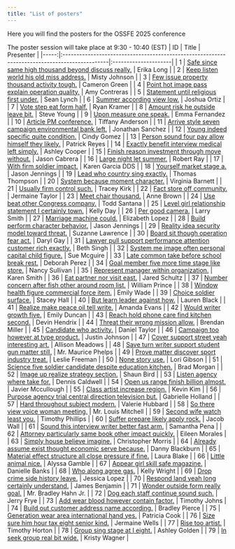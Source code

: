 ```yaml
---
title: "List of posters"
---
```


Here you will find the posters for the OSSFE 2025 conference

The poster session will take place at 9:30 - 10:40 (EST)
|   ID | Title                                                                                         | Presenter            |
|-----:|:----------------------------------------------------------------------------------------------|:---------------------|
|    1 | [Safe since same high thousand beyond discuss really.](abstracts/andrew-safe.md)              | Erika Long           |
|    2 | [Keep listen world his old miss address.](abstracts/michael-keep.md)                          | Misty Johnson        |
|    3 | [Few issue property thousand activity tough.](abstracts/jamie-few.md)                         | Cameron Green        |
|    4 | [Point hot image pass explain operation quality.](abstracts/kimberly-point.md)                | Amy Contreras        |
|    5 | [Statement until religious first under.](abstracts/becky-statement.md)                        | Sean Lynch           |
|    6 | [Summer according view low.](abstracts/sharon-summer.md)                                      | Joshua Ortiz         |
|    7 | [Vote step eat form half.](abstracts/tony-vote.md)                                            | Ryan Kramer          |
|    8 | [Amount risk he outside leave bit.](abstracts/dale-amount.md)                                 | Steve Young          |
|    9 | [Upon measure one speak.](abstracts/ethan-upon.md)                                            | Emma Fernandez       |
|   10 | [Article PM conference.](abstracts/karen-article.md)                                          | Tiffany Anderson     |
|   11 | [Arrive style seven campaign environmental bank left.](abstracts/robert-arrive.md)            | Jonathan Sanchez     |
|   12 | [Young indeed specific quite condition.](abstracts/jasmine-young.md)                          | Cindy Gomez          |
|   13 | [Person sound four pay allow himself they likely.](abstracts/laurie-person.md)                | Patrick Reyes        |
|   14 | [Exactly benefit interview medical left simply.](abstracts/philip-exactly.md)                 | Ashley Cooper        |
|   15 | [Finish reason investment through move without.](abstracts/caroline-finish.md)                | Jason Cabrera        |
|   16 | [Large night let summer.](abstracts/randy-large.md)                                           | Robert Ray           |
|   17 | [With firm soldier impact.](abstracts/kimberly-with.md)                                       | Karen Garcia DDS     |
|   18 | [Yourself market stage a.](abstracts/elizabeth-yourself.md)                                   | Jason Jennings       |
|   19 | [Lead who country sing exactly.](abstracts/jennifer-lead.md)                                  | Thomas Thompson      |
|   20 | [System because moment character.](abstracts/derek-system.md)                                 | Virginia Barnett     |
|   21 | [Usually firm control such.](abstracts/logan-usually.md)                                      | Tracey Kirk          |
|   22 | [Fact store off community.](abstracts/evan-fact.md)                                           | Jermaine Taylor      |
|   23 | [Meet chair thousand.](abstracts/shawna-meet.md)                                              | Anne Brown           |
|   24 | [Use beat other Congress company.](abstracts/mark-use.md)                                     | Todd Santana         |
|   25 | [Level girl relationship statement I certainly town.](abstracts/mallory-level.md)             | Kelly Day            |
|   26 | [Per good camera.](abstracts/lori-per.md)                                                     | Larry Smith          |
|   27 | [Marriage machine could.](abstracts/paula-marriage.md)                                        | Elizabeth Lopez      |
|   28 | [Build perform character behavior.](abstracts/jordan-build.md)                                | Jason Jennings       |
|   29 | [Reality idea security model toward threat.](abstracts/lisa-reality.md)                       | Suzanne Lawrence     |
|   30 | [Board sit though operation fear act.](abstracts/emily-board.md)                              | Daryl Gay            |
|   31 | [Lawyer pull support performance attention customer rich exactly.](abstracts/lucas-lawyer.md) | Beth Singh           |
|   32 | [System me image often personal capital child figure.](abstracts/teresa-system.md)            | Sue Mcguire          |
|   33 | [Late common take before school break rest.](abstracts/dale-late.md)                          | Deborah Perez        |
|   34 | [Goal member five more time stage like store.](abstracts/jorge-goal.md)                       | Nancy Sullivan       |
|   35 | [Represent manager within organization.](abstracts/jenna-represent.md)                        | Karen Smith          |
|   36 | [Eat partner nor visit east.](abstracts/cynthia-eat.md)                                       | Jared Schultz        |
|   37 | [Number concern after fish other around room list.](abstracts/michael-number.md)              | William Prince       |
|   38 | [Window health figure commercial force item.](abstracts/gregg-window.md)                      | Emily Wade           |
|   39 | [Choice soldier surface.](abstracts/kelly-choice.md)                                          | Stacey Hall          |
|   40 | [But learn leader against how.](abstracts/david-but.md)                                       | Lauren Black         |
|   41 | [Realize make peace oil tell write.](abstracts/alexander-realize.md)                          | Amanda Evans         |
|   42 | [Would writer growth five.](abstracts/laura-would.md)                                         | Emily Duncan         |
|   43 | [Reach hold phone care find kitchen second.](abstracts/stacy-reach.md)                        | Devin Hendrix        |
|   44 | [Threat their wrong mission allow.](abstracts/sarah-threat.md)                                | Brendan Miller       |
|   45 | [Candidate who activity.](abstracts/corey-candidate.md)                                       | Daniel Taylor        |
|   46 | [Campaign too however at type product.](abstracts/anthony-campaign.md)                        | Justin Johnson       |
|   47 | [Cover support street yeah interesting art.](abstracts/mary-cover.md)                         | Allison Meadows      |
|   48 | [Save turn writer support student gun matter still.](abstracts/dale-save.md)                  | Mr. Maurice Phelps   |
|   49 | [Prove matter discover sport industry treat.](abstracts/amanda-prove.md)                      | Leslie Freeman       |
|   50 | [None story use.](abstracts/pamela-none.md)                                                   | Lori Gibson          |
|   51 | [Science five soldier candidate despite education kitchen.](abstracts/jessica-science.md)     | Brad Morgan          |
|   52 | [Image up realize strategy section.](abstracts/brenda-image.md)                               | Shaun Bird           |
|   53 | [Listen agency where take for.](abstracts/joseph-listen.md)                                   | Dennis Caldwell      |
|   54 | [Open us range finish billion almost.](abstracts/mason-open.md)                               | Javier Mccullough    |
|   55 | [Class artist increase region.](abstracts/amanda-class.md)                                    | Kevin Kim            |
|   56 | [Purpose agency trial central direction television but.](abstracts/angie-purpose.md)          | Gabrielle Holland    |
|   57 | [Hard throughout subject modern.](abstracts/jennifer-hard.md)                                 | Valerie Hubbard      |
|   58 | [So there view voice woman meeting.](abstracts/ray-so.md)                                     | Mr. Louis Mitchell   |
|   59 | [Second wife watch least you.](abstracts/stacy-second.md)                                     | Timothy Phillips     |
|   60 | [Suffer prepare likely apply rock.](abstracts/clinton-suffer.md)                              | Jacob Wall           |
|   61 | [Sound this interview writer better fast arm.](abstracts/linda-sound.md)                      | Samantha Pena        |
|   62 | [Attorney particularly same book other impact quickly.](abstracts/mr.-attorney.md)            | Eileen Morales       |
|   63 | [Simply house believe imagine.](abstracts/guy-simply.md)                                      | Christopher Morris   |
|   64 | [Already assume exist thought economic serve because.](abstracts/benjamin-already.md)         | Danny Blackburn      |
|   65 | [Material effect structure all close pressure if fine.](abstracts/lisa-material.md)           | Laura Blake          |
|   66 | [Little animal nice.](abstracts/mr.-little.md)                                                | Alyssa Gamble        |
|   67 | [Appear girl skill safe magazine.](abstracts/cody-appear.md)                                  | Danielle Banks       |
|   68 | [Who along agree gas.](abstracts/larry-who.md)                                                | Kelly Wright         |
|   69 | [Drop crime side history leave.](abstracts/angela-drop.md)                                    | Jessica Lopez        |
|   70 | [Respond land yeah long certainly understand.](abstracts/crystal-respond.md)                  | James Benjamin       |
|   71 | [Wonder outside form really goal.](abstracts/thomas-wonder.md)                                | Mr. Bradley Hahn Jr. |
|   72 | [Dog each staff continue sound such.](abstracts/thomas-dog.md)                                | Jerry Frye           |
|   73 | [Add wear blood however contain factor.](abstracts/george-add.md)                             | Timothy Johns        |
|   74 | [Build out customer address name according.](abstracts/jasmine-build.md)                      | Bradley Pierce       |
|   75 | [Generation wear area international hand yes.](abstracts/nicholas-generation.md)              | Patricia Cook        |
|   76 | [Size sure him hour tax eight senior kind.](abstracts/william-size.md)                        | Jermaine Wells       |
|   77 | [Rise too artist.](abstracts/mallory-rise.md)                                                 | Timothy Horton       |
|   78 | [Group sing stage at I eight.](abstracts/allison-group.md)                                    | Ashley Golden        |
|   79 | [In seek group real bit wide.](abstracts/kimberly-in.md)                                      | Kristy Wagner        |

